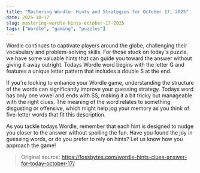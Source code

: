 ```yaml
---
title: "Mastering Wordle: Hints and Strategies for October 17, 2025"
date: 2025-10-17
slug: mastering-wordle-hints-october-17-2025
tags: ["Wordle", "gaming", "puzzles"]
---
```


Wordle continues to captivate players around the globe, challenging their vocabulary and problem-solving skills. For those stuck on today's puzzle, we have some valuable hints that can guide you toward the answer without giving it away outright. Todays Wordle word begins with the letter G and features a unique letter pattern that includes a double S at the end.

If you're looking to enhance your Wordle game, understanding the structure of the words can significantly improve your guessing strategy. Todays word has only one vowel and ends with SS, making it a bit tricky but manageable with the right clues. The meaning of the word relates to something disgusting or offensive, which might help jog your memory as you think of five-letter words that fit this description.

As you tackle todays Wordle, remember that each hint is designed to nudge you closer to the answer without spoiling the fun. Have you found the joy in guessing words, or do you prefer to rely on hints? Let us know how you approach the game!

> Original source: https://fossbytes.com/wordle-hints-clues-answer-for-today-october-17/